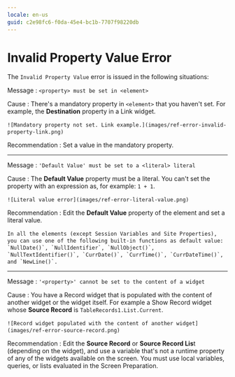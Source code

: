 ```yaml
---
locale: en-us
guid: c2e98fc6-f0da-45e4-bc1b-7707f98220db
---
```


# Invalid Property Value Error

The `Invalid Property Value` error is issued in the following situations:

Message
:   `<property> must be set in <element>`
  
Cause
:   There's a mandatory property in `<element>` that you haven't set. For example, the **Destination** property in a Link widget.

    ![Mandatory property not set. Link example.](images/ref-error-invalid-property-link.png)

Recommendation
:   Set a value in the mandatory property.

---

Message
:   `'Default Value' must be set to a <literal> literal`

Cause
:   The **Default Value** property must be a literal. You can't set the property with an expression as, for example: `1 + 1`.

    ![Literal value error](images/ref-error-literal-value.png)

Recommendation
:   Edit the **Default Value** property of the element and set a literal value.

    In all the elements (except Session Variables and Site Properties), you can use one of the following built-in functions as default value: `NullDate()`, `NullIdentifier`, `NullObject()`, `NullTextIdentifier()`, `CurrDate()`, `CurrTime()`, `CurrDateTime()`, and `NewLine()`.

---

Message
:   `'<property>' cannot be set to the content of a widget`
  
Cause
:   You have a Record widget that is populated with the content of another widget or the widget itself. For example a Show Record widget whose **Source Record** is `TableRecords1.List.Current`.

    ![Record widget populated with the content of another widget](images/ref-error-source-record.png)

Recommendation
:   Edit the **Source Record** or **Source Record Lis**t (depending on the widget), and use a variable that's not a runtime property of any of the widgets available on the screen. You must use local variables, queries, or lists evaluated in the Screen Preparation.
